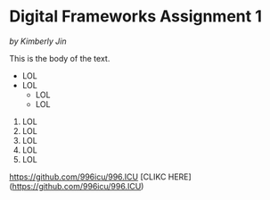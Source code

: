 # Digital Frameworks Assignment 1

_by Kimberly Jin_

This is the body of the text.

* LOL
* LOL
  * LOL
  * LOL
  
1. LOL
1. LOL
1. LOL
  1. LOL
  1. LOL

https://github.com/996icu/996.ICU
[CLIKC HERE] (https://github.com/996icu/996.ICU)

